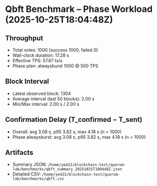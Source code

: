 # Qbft Benchmark – Phase Workload (2025-10-25T18:04:48Z)

## Throughput
- Total votes: 1000 (success 1000, failed 0)
- Wall-clock duration: 17.28 s
- Effective TPS: 57.87 tx/s
- Phase plan: alwaysburst 1000 @ 500 TPS

## Block Interval
- Latest observed block: 1304
- Average interval (last 50 blocks): 2.00 s
- Min/Max interval: 2.00 s / 2.00 s

## Confirmation Delay (T_confirmed − T_sent)
- Overall: avg 3.08 s, p95 3.82 s, max 4.18 s (n = 1000)
- Phase alwaysburst: avg 3.08 s, p95 3.82 s, max 4.18 s (n = 1000)

## Artifacts
- Summary JSON: `/home/ye422/blockchain-test/quorum-lab/benchmarks/qbft_summary_20251025T180448Z.json`
- Detailed CSV: `/home/ye422/blockchain-test/quorum-lab/benchmarks/qbft.csv`
